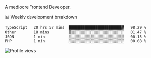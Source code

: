 A mediocre Frontend Developer.

📊 Weekly development breakdown
<!--START_SECTION:waka-->

```txt
TypeScript   20 hrs 57 mins  ████████████████████████▓   98.29 %
Other        18 mins         ▒░░░░░░░░░░░░░░░░░░░░░░░░   01.47 %
JSON         1 min           ░░░░░░░░░░░░░░░░░░░░░░░░░   00.15 %
PHP          1 min           ░░░░░░░░░░░░░░░░░░░░░░░░░   00.08 %
```

<!--END_SECTION:waka-->

<img src="https://gpvc.arturio.dev/iqbalfasri" alt="Profile views"/>
